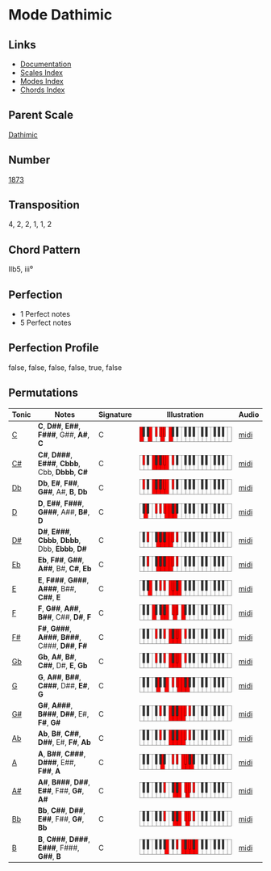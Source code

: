 # Mode Dathimic

## Links

- [Documentation](README.md)
- [Scales Index](Scales.md)
- [Modes Index](Modes.md)
- [Chords Index](Chords.md)

## Parent Scale

[Dathimic](ScaleDathimic.md)

## Number

[1873](https://ianring.com/musictheory/scales/1873)

## Transposition

4, 2, 2, 1, 1, 2

## Chord Pattern

IIb5, iii⁰

## Perfection

- 1 Perfect notes
- 5 Perfect notes

## Perfection Profile

false, false, false, false, true, false

## Permutations

| Tonic | Notes | Signature | Illustration | Audio |
|-------|-------|-----------|--------------|-------|
| [C](ModeCNaturalDathimic.md) | **C**, **D##**, **E##**, **F###**, G##, **A#**, **C** | C | ![CNaturalDathimic](ModeCNaturalDathimic.png) | [midi](https://github.com/edipermadi/music/blob/main/docs/ModeCNaturalDathimic.mid?raw=true) |
| [C#](ModeCSharpDathimic.md) | **C#**, **D###**, **E###**, **Cbbb**, Cbb, **Dbbb**, **C#** | C | ![CSharpDathimic](ModeCSharpDathimic.png) | [midi](https://github.com/edipermadi/music/blob/main/docs/ModeCSharpDathimic.mid?raw=true) |
| [Db](ModeDFlatDathimic.md) | **Db**, **E#**, **F##**, **G##**, A#, **B**, **Db** | C | ![DFlatDathimic](ModeDFlatDathimic.png) | [midi](https://github.com/edipermadi/music/blob/main/docs/ModeDFlatDathimic.mid?raw=true) |
| [D](ModeDNaturalDathimic.md) | **D**, **E##**, **F###**, **G###**, A##, **B#**, **D** | C | ![DNaturalDathimic](ModeDNaturalDathimic.png) | [midi](https://github.com/edipermadi/music/blob/main/docs/ModeDNaturalDathimic.mid?raw=true) |
| [D#](ModeDSharpDathimic.md) | **D#**, **E###**, **Cbbb**, **Dbbb**, Dbb, **Ebbb**, **D#** | C | ![DSharpDathimic](ModeDSharpDathimic.png) | [midi](https://github.com/edipermadi/music/blob/main/docs/ModeDSharpDathimic.mid?raw=true) |
| [Eb](ModeEFlatDathimic.md) | **Eb**, **F##**, **G##**, **A##**, B#, **C#**, **Eb** | C | ![EFlatDathimic](ModeEFlatDathimic.png) | [midi](https://github.com/edipermadi/music/blob/main/docs/ModeEFlatDathimic.mid?raw=true) |
| [E](ModeENaturalDathimic.md) | **E**, **F###**, **G###**, **A###**, B##, **C##**, **E** | C | ![ENaturalDathimic](ModeENaturalDathimic.png) | [midi](https://github.com/edipermadi/music/blob/main/docs/ModeENaturalDathimic.mid?raw=true) |
| [F](ModeFNaturalDathimic.md) | **F**, **G##**, **A##**, **B##**, C##, **D#**, **F** | C | ![FNaturalDathimic](ModeFNaturalDathimic.png) | [midi](https://github.com/edipermadi/music/blob/main/docs/ModeFNaturalDathimic.mid?raw=true) |
| [F#](ModeFSharpDathimic.md) | **F#**, **G###**, **A###**, **B###**, C###, **D##**, **F#** | C | ![FSharpDathimic](ModeFSharpDathimic.png) | [midi](https://github.com/edipermadi/music/blob/main/docs/ModeFSharpDathimic.mid?raw=true) |
| [Gb](ModeGFlatDathimic.md) | **Gb**, **A#**, **B#**, **C##**, D#, **E**, **Gb** | C | ![GFlatDathimic](ModeGFlatDathimic.png) | [midi](https://github.com/edipermadi/music/blob/main/docs/ModeGFlatDathimic.mid?raw=true) |
| [G](ModeGNaturalDathimic.md) | **G**, **A##**, **B##**, **C###**, D##, **E#**, **G** | C | ![GNaturalDathimic](ModeGNaturalDathimic.png) | [midi](https://github.com/edipermadi/music/blob/main/docs/ModeGNaturalDathimic.mid?raw=true) |
| [G#](ModeGSharpDathimic.md) | **G#**, **A###**, **B###**, **D##**, E#, **F#**, **G#** | C | ![GSharpDathimic](ModeGSharpDathimic.png) | [midi](https://github.com/edipermadi/music/blob/main/docs/ModeGSharpDathimic.mid?raw=true) |
| [Ab](ModeAFlatDathimic.md) | **Ab**, **B#**, **C##**, **D##**, E#, **F#**, **Ab** | C | ![AFlatDathimic](ModeAFlatDathimic.png) | [midi](https://github.com/edipermadi/music/blob/main/docs/ModeAFlatDathimic.mid?raw=true) |
| [A](ModeANaturalDathimic.md) | **A**, **B##**, **C###**, **D###**, E##, **F##**, **A** | C | ![ANaturalDathimic](ModeANaturalDathimic.png) | [midi](https://github.com/edipermadi/music/blob/main/docs/ModeANaturalDathimic.mid?raw=true) |
| [A#](ModeASharpDathimic.md) | **A#**, **B###**, **D##**, **E##**, F##, **G#**, **A#** | C | ![ASharpDathimic](ModeASharpDathimic.png) | [midi](https://github.com/edipermadi/music/blob/main/docs/ModeASharpDathimic.mid?raw=true) |
| [Bb](ModeBFlatDathimic.md) | **Bb**, **C##**, **D##**, **E##**, F##, **G#**, **Bb** | C | ![BFlatDathimic](ModeBFlatDathimic.png) | [midi](https://github.com/edipermadi/music/blob/main/docs/ModeBFlatDathimic.mid?raw=true) |
| [B](ModeBNaturalDathimic.md) | **B**, **C###**, **D###**, **E###**, F###, **G##**, **B** | C | ![BNaturalDathimic](ModeBNaturalDathimic.png) | [midi](https://github.com/edipermadi/music/blob/main/docs/ModeBNaturalDathimic.mid?raw=true) |
